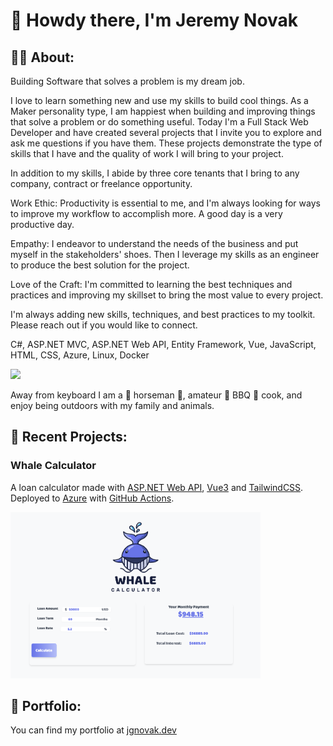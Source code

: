 # 👋 Howdy there, I'm Jeremy Novak


## 👨‍🚀 About:

Building Software that solves a problem is my dream job.

I love to learn something new and use my skills to build cool things. As a Maker personality type, I am happiest when building and improving things that solve a problem or do something useful. Today I'm a Full Stack Web Developer and have created several projects that I invite you to explore and ask me questions if you have them. These projects demonstrate the type of skills that I have and the quality of work I will bring to your project.

In addition to my skills, I abide by three core tenants that I bring to any company, contract or freelance opportunity.

Work Ethic: Productivity is essential to me, and I'm always looking for ways to improve my workflow to accomplish more. A good day is a very productive day. 

Empathy: I endeavor to understand the needs of the business and put myself in the stakeholders' shoes. Then I leverage my skills as an engineer to produce the best solution for the project.

Love of the Craft: I'm committed to learning the best techniques and practices and improving my skillset to bring the most value to every project.

I'm always adding new skills, techniques, and best practices to my toolkit. Please reach out if you would like to connect.

C#, ASP.NET MVC, ASP.NET Web API, Entity Framework, Vue, JavaScript, HTML, CSS, Azure, Linux, Docker

<a href="https://linkedin.com/in/jgnovak" target="_blank" title="Linkedin"><img src="https://img.shields.io/badge/LinkedIn-0077B5?style=for-the-badge&logo=linkedin&logoColor=white" /></a>


Away from keyboard I am a 🐴 horseman 🏇, amateur :meat_on_bone: BBQ :fried_shrimp: cook, and enjoy being outdoors with my family and animals. 


## 🎨️ Recent Projects:


### Whale Calculator

A loan calculator made with [ASP.NET Web API](https://dotnet.microsoft.com/en-us/apps/aspnet/apis), [Vue3](https://vuejs.org/) and [TailwindCSS](https://tailwindcss.com/). Deployed to [Azure](https://azure.microsoft.com/en-us/) with [GitHub Actions](https://github.com/features/actions).

<a href="https://whalecalc.jgnovak.dev" target="_blank">
<img src="img/whalecalc.png" style="width: 400px">
</a>

## 💼 Portfolio:

You can find my portfolio at [jgnovak.dev](https://jgnovak.dev)
